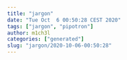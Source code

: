 ```yaml
---
title: "jargon"
date: "Tue Oct  6 00:50:28 CEST 2020"
tags: ["jargon", "pipotron"]
author: m1ch3l
categories: ["generated"]
slug: "jargon/2020-10-06-00:50:28"
---
```



